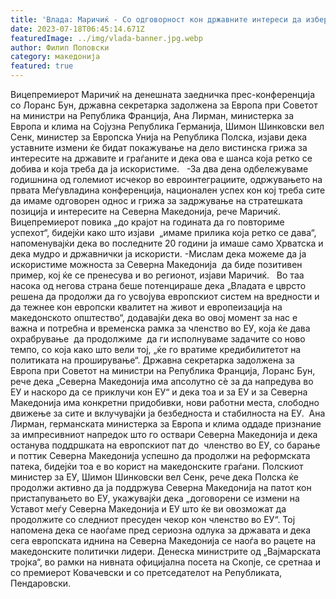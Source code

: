 ```yaml
---
title: 'Влада: Маричиќ - Со одговорност кон државните интереси да избереме иднина во ЕУ - 17 ЈУЛИ 2023'
date: 2023-07-18T06:45:14.671Z
featuredImage: ../img/vlada-banner.jpg.webp
author: Филип Поповски
category: македонија
featured: true
---
```

Вицепремиерот Маричиќ на денешната заедничка прес-конференција со Лоранс Бун, државна секретарка задолжена за Европа при Советот на министри на Република Франција, Ана Лирман, министерка за Европа и клима на Сојузна Република Германија, Шимон Шинковски вел Сенк, министер за Европска Унија на Република Полска, изјави дека уставните измени ќе бидат покажување на дело вистинска грижа за интересите на државите и граѓаните и дека ова е шанса која ретко се добива и која треба да ја искористиме.  
-За два дена одбележуваме годишнина од големиот исчекор во евроинтеграциите, одржувањето на првата Меѓувладина конференција, национален успех кон кој треба сите да имаме одговорен однос и грижа за задржување на стратешката позиција и интересите на Северна Македонија, рече Маричиќ.
Вицепремиерот повика „до крајот на годината да го повториме успехот“, бидејќи како што изјави  „имаме прилика која ретко се дава“, напоменувајќи дека во последните 20 години ја имаше само Хрватска и дека мудро и државнички ја искористи.
-Мислам дека можеме да ја искористиме можноста за Северна Македонија  да биде позитивен пример, кој ќе се пренесува и во регионот, изјави Маричиќ.  
Во таа насока од негова страна беше потенцираше дека „Владата е цврсто решена да продолжи да го усвојува европскиот систем на вредности и да тежнее кон европски квалитет на живот и европеизација на македонското општество“, додавајќи дека во овој момент за нас е важна и потребна и временска рамка за членство во ЕУ, која ќе дава охрабрување  да продолжиме  да ги исполнуваме задачите со ново темпо, со која како што вели тој, „ќе го вратиме кредибилитетот на политиката на проширување“.
Државна секретарка задолжена за Европа при Советот на министри на Република Франција, Лоранс Бун, рече дека „Северна Македонија има апсолутно сè за да напредува во ЕУ и наскоро да се приклучи кон ЕУ“ и дека тоа и за ЕУ и за Северна Македонија има конкретни придобивки, нови работни места, слободно движење за сите и вклучувајќи ја безбедноста и стабилноста на ЕУ. 
Ана Лирман, германската министерка за Европа и клима оддаде признание за импресивниот напредок што го оствари Северна Македонија и дека останува поддршката на европскиот пат до  членство во ЕУ, со барање и поттик Северна Македонија успешно да продолжи на реформската патека, бидејќи тоа е во корист на македонските граѓани.
Полскиот министер за ЕУ, Шимон Шинковски вел Сенк, рече дека Полска ќе продолжи активно да ја поддржува Северна Македонија на патот кон пристапувањето во ЕУ, укажувајќи дека „договорени се измени на Уставот меѓу Северна Македонија и ЕУ што ќе ви овозможат да продолжите со следниот пресуден чекор кон членство во ЕУ“. Тој напомена дека се наоѓаме пред сериозна одлука за државата и дека сега европската иднина на Северна Македонија се наоѓа во рацете на македонските политички лидери.
Денеска министрите од „Вајмарската тројка“, во рамки на нивната официјална посета на Скопје, се сретнаа и со премиерот Ковачевски и со претседателот на Републиката, Пендаровски. 
 
